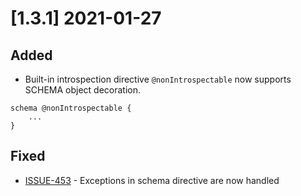 # [1.3.1] 2021-01-27

## Added

- Built-in introspection directive `@nonIntrospectable` now supports SCHEMA object decoration.
```
schema @nonIntrospectable {
    ...
}
```

## Fixed

- [ISSUE-453](https://github.com/tartiflette/tartiflette/issues/453) - Exceptions in schema directive are now handled
